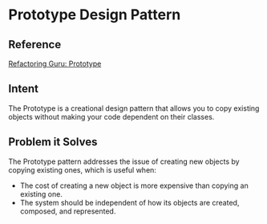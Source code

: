 # Prototype Design Pattern

## Reference
[Refactoring Guru: Prototype](https://refactoring.guru/design-patterns/prototype)

## Intent
The Prototype is a creational design pattern that allows you to copy existing objects without making your code dependent on their classes.

## Problem it Solves
The Prototype pattern addresses the issue of creating new objects by copying existing ones, which is useful when:
- The cost of creating a new object is more expensive than copying an existing one.
- The system should be independent of how its objects are created, composed, and represented.